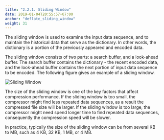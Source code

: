 ```yaml
---
title: "2.2.1. Sliding Window"
date: 2019-01-04T20:55:57+07:00
anchor: "deflate_sliding_window"
weight: 31
---
```


The sliding window is used to examine the input data sequence, and to maintain the historical data that serve as the dictionary. In other words, the dictionary is a portion of the previously appeared and encoded data. 

The sliding window consists of two parts: a <bold>search buffer</bold>, and a <bold>look-ahead buffer</bold>. The search buffer contains the dictionary - the recent encoded data, and the look-ahead buffer contains the next portion of input data sequence to be encoded. The following figure gives an example of a sliding window.

![Sliding Window](/sliding_window.png)

The <bold>size of the sliding window</bold> is one of the key factors that affect compression performance. If the sliding window is too small, the compressor might find less repeated data sequences, as a result the compressed file size will be larger. If the sliding window is too large, the compressor might need spend longer time to find repeated data sequences, consequently the compression speed will be slower. 

In practice, typically the size of the sliding window can be from several KB to MB, such as 4 KB, 32 KB, 1 MB, or 4 MB.
